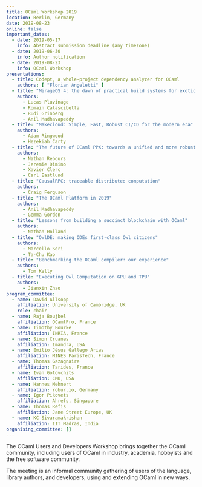 ```yaml
---
title: OCaml Workshop 2019
location: Berlin, Germany
date: 2019-08-23
online: false
important_dates: 
  - date: 2019-05-17
    info: Abstract submission deadline (any timezone)
  - date: 2019-06-30
    info: Author notification
  - date: 2019-08-23
    info: OCaml Workshop
presentations: 
  - title: Codept, a whole-project dependency analyzer for OCaml
    authors: [ "Florian Angeletti" ]
  - title: "MirageOS 4: the dawn of practical build systems for exotic targets" 
    authors: 
      - Lucas Pluvinage
      - Romain Calascibetta 
      - Rudi Grinberg
      - Anil Madhavapeddy
  - title: "Makecloud: Simple, Fast, Robust CI/CD for the modern era"
    authors: 
      - Adam Ringwood
      - Hezekiah Carty
  - title: "The future of OCaml PPX: towards a unified and more robust ecosystem"
    authors: 
      - Nathan Rebours
      - Jeremie Dimino
      - Xavier Clerc
      - Carl Eastlund
  - title: "CausalRPC: traceable distributed computation"
    authors: 
      - Craig Ferguson
  - title: "The OCaml Platform in 2019"
    authors: 
      - Anil Madhavapeddy 
      - Gemma Gordon
  - title: "Lessons from building a succinct blockchain with OCaml"
    authors:
      - Nathan Holland
  - title: "OwlDE: making ODEs first-class Owl citizens"
    authors:
      - Marcello Seri
      - Ta-Chu Kao
  - title: "Benchmarking the OCaml compiler: our experience"
    authors: 
      - Tom Kelly
  - title: "Executing Owl Computation on GPU and TPU"
    authors: 
      - Jianxin Zhao
program_committee: 
  - name: David Allsopp
    affiliation: University of Cambridge, UK
    role: chair
  - name: Raja Boujbel
    affiliation: OCamlPro, France
  - name: Timothy Bourke
    affiliation: INRIA, France
  - name: Simon Cruanes
    affiliation: Imandra, USA
  - name: Emilio Jésus Gallego Arias
    affiliation: MINES ParisTech, France
  - name: Thomas Gazagnaire
    affiliation: Tarides, France
  - name: Ivan Gotovchits
    affiliation: CMU, USA
  - name: Hannes Mehnert
    affiliation: robur.io, Germany
  - name: Igor Pikovets
    affiliation: Ahrefs, Singapore
  - name: Thomas Refis
    affiliation: Jane Street Europe, UK
  - name: KC Sivaramakrishan
    affiliation: IIT Madras, India
organising_committee: []
---
```


The OCaml Users and Developers Workshop brings together the OCaml community, including users of OCaml in industry, academia, hobbyists and the free software community.

The meeting is an informal community gathering of users of the language, library authors, and developers, using and extending OCaml in new ways.
